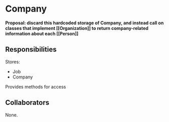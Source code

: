# Company
**Proposal: discard this hardcoded storage of Company, and instead call on classes that implement [[Organization]] to return company-related information about each [[Person]]**

## Responsibilities
Stores:
- Job
- Company

Provides methods for access

## Collaborators
None.